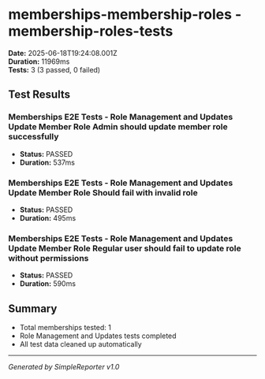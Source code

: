 # memberships-membership-roles - membership-roles-tests

**Date:** 2025-06-18T19:24:08.001Z  
**Duration:** 11969ms  
**Tests:** 3 (3 passed, 0 failed)

## Test Results


### Memberships E2E Tests - Role Management and Updates Update Member Role Admin should update member role successfully
- **Status:** PASSED
- **Duration:** 537ms



### Memberships E2E Tests - Role Management and Updates Update Member Role Should fail with invalid role
- **Status:** PASSED
- **Duration:** 495ms



### Memberships E2E Tests - Role Management and Updates Update Member Role Regular user should fail to update role without permissions
- **Status:** PASSED
- **Duration:** 590ms



## Summary

- Total memberships tested: 1
- Role Management and Updates tests completed
- All test data cleaned up automatically

---
*Generated by SimpleReporter v1.0*
